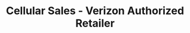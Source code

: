 ---
title: "Cellular Sales - Verizon Authorized Retailer"
url: /palm-bay/cellular-sales-verizon-authorized-retailer/
shop: mobile phone
---